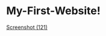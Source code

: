 # My-First-Website!
[Screenshot (121)](https://user-images.githubusercontent.com/112761826/198053544-a2fc704a-7edf-4104-b9de-ea3799badac9.png)
